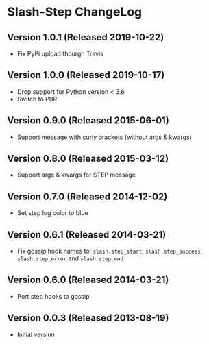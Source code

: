 Slash-Step ChangeLog
====================

Version 1.0.1 (Released 2019-10-22)
-----------------------------------
* Fix PyPi upload thourgh Travis

Version 1.0.0 (Released 2019-10-17)
-----------------------------------
* Drop support for Python version < 3.6
* Switch to PBR

Version 0.9.0 (Released 2015-06-01)
-----------------------------------
* Support message with curly brackets (without args & kwargs)

Version 0.8.0 (Released 2015-03-12)
-----------------------------------
* Support args & kwargs for STEP message

Version 0.7.0 (Released 2014-12-02)
-----------------------------------
* Set step log color to blue

Version 0.6.1 (Released 2014-03-21)
-----------------------------------
* Fix gossip hook names to: ``slash.step_start``, ``slash.step_success``, ``slash.step_error`` and ``slash.step_end``

Version 0.6.0 (Released 2014-03-21)
-----------------------------------
* Port step hooks to gossip

Version 0.0.3 (Released 2013-08-19)
-----------------------------------
* Initial version

